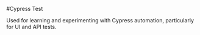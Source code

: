 #Cypress Test

Used for learning and experimenting with Cypress automation, particularly for UI and API tests.
